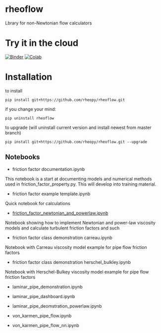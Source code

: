 # rheoflow

Lbrary for non-Newtonian flow calculators

# Try it in the cloud
[![Binder](http://mybinder.org/badge_logo.svg)](http://beta.mybinder.org/v2/gh/rheopy/rheoflow/master)
[![Colab](https://colab.research.google.com/assets/colab-badge.svg)](https://colab.research.google.com/github/rheopy/rheoflow/blob/master/notebooks/index.ipynb)

# Installation

to install 
```
pip install git+https://github.com/rheopy/rheoflow.git
```

if you change your mind:
```
pip uninstall rheoflow
```

to upgrade (will uninstall current version and install newest from master branch)

```
pip install git+https://github.com/rheopy/rheoflow.git --upgrade
```

## Notebooks

* friction factor documentation.ipynb

This notebook is a start at documenting models and numerical methods used in friction_factor_property.py.  This will develop into training material.

* friction factor example template.ipynb


Quick notebook for calculations

* [friction_factor_newtonian_and_powerlaw.ipynb](./notebooks/friction_factor_newtonian_and_powerlaw.ipynb")

Notebook showing how to implement Newtonian and power-law viscosity models and calculate turbulent friction factors and such

* friction factor class demonstration carreau.ipynb


Notebook with Carreau viscosity model example for pipe flow friction factors

* friction factor class demonstration herschel_bulkley.ipynb


Notebook with Herschel-Bulkey viscosity model example for pipe flow friction factors

* laminar_pipe_demonstration.ipynb

* laminar_pipe_dashboard.ipynb

* laminar_pipe_deomstration_powerlaw.ipynb

* von_karmen_pipe_flow.ipynb

* von_karmen_pipe_flow_nn.ipynb




